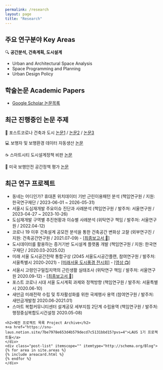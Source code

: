 ```yaml
---
permalink: /research
layout: page
title: "Research"
---
```


## 주요 연구분야 Key Areas

🔍 **공간분석, 건축계획, 도시설계**

* Urban and Architectural Space Analysis
* Space Programming and Planning
* Urban Design Policy

## 학술논문 Academic Papers

* [Google Scholar 논문목록](https://scholar.google.com/citations?hl=en&user=OgXBE_4AAAAJ&view_op=list_works&sortby=pubdate)

## 최근 진행중인 논문 주제
🔎 포스트코로나 건축과 도시 [논문1](https://www.mdpi.com/1660-4601/18/21/11207) / [논문2](https://www.dbpia.co.kr/journal/articleDetail?nodeId=NODE10512448&language=ko_KR) / [논문3](https://www.kci.go.kr/kciportal/ci/sereArticleSearch/ciSereArtiView.kci?sereArticleSearchBean.artiId=ART002787101)

💻 보행자 및 보행환경 데이터 자동생산 [논문](https://www.mdpi.com/1424-8220/21/9/3300)

☕ 스마트시티 도시설계정책 비판 [논문](https://doi.org/10.1016/j.scs.2021.103148)

🚸 미국 보행안전 공간정책 평가 [논문](http://www.dbpia.co.kr/journal/articleDetail?nodeId=NODE09309749)

<div class="container" id="researcharea">
    <div>
    <h2>최근 연구 프로젝트</h2>
    <ul>
        <li>동네는 어디인가? 휴대폰 위치데이터 기반 근린이용패턴 분석 (책임연구원 / 지원: 한국연구재단 / 2023-06-01 ~ 2026-05-31)</li>
        <li>서울시 도심재개발 주요이슈 진단과 사례분석 (책임연구원 / 발주처: 서울연구원 / 2023-04-27 ~ 2023-10-26)</li>
        <li>도심재개발 구역별 추진현황과 이슈별 사례분석 (위탁연구 책임 / 발주처: 서울연구원 / 2022.04-12)</li>
        <li>코로나 19 이후 건축설계 공모전 분석을 통한 건축공간 변화상 고찰 (외부연구진 / 지원: 건축공간연구원 / 2021.07-09) - <a href="https://www.auri.re.kr/gallery.es?mid=a10302000000&bid=0010&act=view&list_no=1733">[최종보고서 📕]</a></li>
        <li>도시데이터를 활용하는 증거기반 도시설계 플랫폼 개발 (책임연구원 / 지원: 한국연구재단 / 2020.03-2025.02)</li>
        <li>미래 서울 도시공간전략 통합구상 (2045 서울도시공간플랜, 참여연구원 / 발주처: 서울특별시 2020-2021) - <a href="https://news.seoul.go.kr/citybuild/archives/513005">[미래서울 도시풍경 전시회]</a> - <a href="https://youtu.be/hFyG75uMIQI">[영상 📺]</a></li>
        <li>서울시 고령인구밀집지역의 근린생활 실태조사 (위탁연구 책임 / 발주처: 서울연구원 2020.09-12) - <a href="http://www.si.re.kr/node/65066">[최종보고서 📕]</a></li>
        <li>포스트 코로나 시대 서울 도시계획 과제와 정책방향 (책임연구원 / 발주처: 서울특별시 2020.06-10)</li>
        <li>새만금 미래전략 수립 및 투자활성화를 위한 국제행사 용역 (참여연구원 / 발주처: 새만금개발청 2020.06-2021.01)</li>
        <li>스마트 복합커뮤니티센터 설계공모 세부지침 2단계 수립용역 (책임연구원 / 발주처: 행정중심복합도시건설청 2020.05-08)</li>
    </ul>

    <h2>예전 프로젝트 목록 Project Archive</h2>
    ⚗️<a href="https://snu-laus.notion.site/7be7978e653d4b579decd7c5131bbd15?pvs=4">LAUS 1기 프로젝트들</a>       
    </div>
    <div class="post-list" itemscope="" itemtype="http://schema.org/Blog">
    {% for area in site.areas %}
    {% include areacard.html %}
    {% endfor %}
    </div>
</div>

